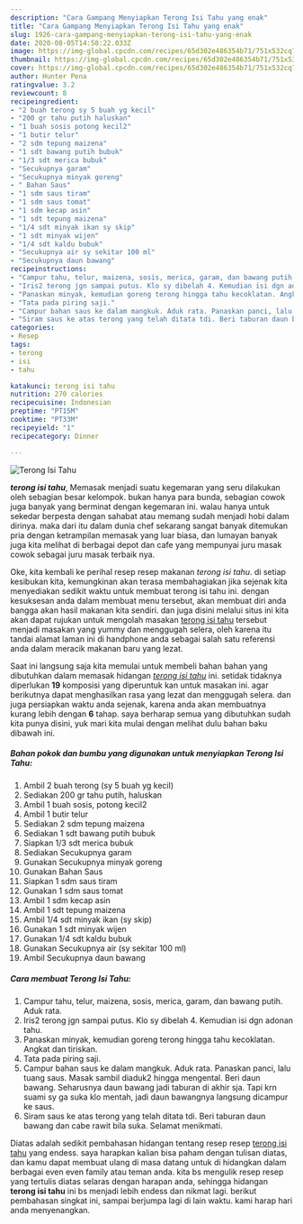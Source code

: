 ```yaml
---
description: "Cara Gampang Menyiapkan Terong Isi Tahu yang enak"
title: "Cara Gampang Menyiapkan Terong Isi Tahu yang enak"
slug: 1926-cara-gampang-menyiapkan-terong-isi-tahu-yang-enak
date: 2020-08-05T14:58:22.033Z
image: https://img-global.cpcdn.com/recipes/65d302e486354b71/751x532cq70/terong-isi-tahu-foto-resep-utama.jpg
thumbnail: https://img-global.cpcdn.com/recipes/65d302e486354b71/751x532cq70/terong-isi-tahu-foto-resep-utama.jpg
cover: https://img-global.cpcdn.com/recipes/65d302e486354b71/751x532cq70/terong-isi-tahu-foto-resep-utama.jpg
author: Hunter Pena
ratingvalue: 3.2
reviewcount: 8
recipeingredient:
- "2 buah terong sy 5 buah yg kecil"
- "200 gr tahu putih haluskan"
- "1 buah sosis potong kecil2"
- "1 butir telur"
- "2 sdm tepung maizena"
- "1 sdt bawang putih bubuk"
- "1/3 sdt merica bubuk"
- "Secukupnya garam"
- "Secukupnya minyak goreng"
- " Bahan Saus"
- "1 sdm saus tiram"
- "1 sdm saus tomat"
- "1 sdm kecap asin"
- "1 sdt tepung maizena"
- "1/4 sdt minyak ikan sy skip"
- "1 sdt minyak wijen"
- "1/4 sdt kaldu bubuk"
- "Secukupnya air sy sekitar 100 ml"
- "Secukupnya daun bawang"
recipeinstructions:
- "Campur tahu, telur, maizena, sosis, merica, garam, dan bawang putih. Aduk rata."
- "Iris2 terong jgn sampai putus. Klo sy dibelah 4. Kemudian isi dgn adonan tahu."
- "Panaskan minyak, kemudian goreng terong hingga tahu kecoklatan. Angkat dan tiriskan."
- "Tata pada piring saji."
- "Campur bahan saus ke dalam mangkuk. Aduk rata. Panaskan panci, lalu tuang saus. Masak sambil diaduk2 hingga mengental. Beri daun bawang. Seharusnya daun bawang jadi taburan di akhir sja. Tapi krn suami sy ga suka klo mentah, jadi daun bawangnya langsung dicampur ke saus."
- "Siram saus ke atas terong yang telah ditata tdi. Beri taburan daun bawang dan cabe rawit bila suka. Selamat menikmati."
categories:
- Resep
tags:
- terong
- isi
- tahu

katakunci: terong isi tahu 
nutrition: 270 calories
recipecuisine: Indonesian
preptime: "PT15M"
cooktime: "PT33M"
recipeyield: "1"
recipecategory: Dinner

---
```



![Terong Isi Tahu](https://img-global.cpcdn.com/recipes/65d302e486354b71/751x532cq70/terong-isi-tahu-foto-resep-utama.jpg)

<b><i>terong isi tahu</i></b>, Memasak menjadi suatu kegemaran yang seru dilakukan oleh sebagian besar kelompok. bukan hanya para bunda, sebagian cowok juga banyak yang berminat dengan kegemaran ini. walau hanya untuk sekedar berpesta dengan sahabat atau memang sudah menjadi hobi dalam dirinya. maka dari itu dalam dunia chef sekarang sangat banyak ditemukan pria dengan ketrampilan memasak yang luar biasa, dan lumayan banyak juga kita melihat di berbagai depot dan cafe yang mempunyai juru masak cowok sebagai juru masak terbaik nya.



Oke, kita kembali ke perihal resep resep makanan <i>terong isi tahu</i>. di setiap kesibukan kita, kemungkinan akan terasa membahagiakan jika sejenak kita menyediakan sedikit waktu untuk membuat terong isi tahu ini. dengan kesuksesan anda dalam membuat menu tersebut, akan membuat diri anda bangga akan hasil makanan kita sendiri. dan juga disini melalui situs ini kita akan dapat rujukan untuk mengolah masakan <u>terong isi tahu</u> tersebut menjadi masakan yang yummy dan menggugah selera, oleh karena itu tandai alamat laman ini di handphone anda sebagai salah satu referensi anda dalam meracik makanan baru yang lezat.


Saat ini langsung saja kita memulai untuk membeli bahan bahan yang dibutuhkan dalam memasak hidangan <u><i>terong isi tahu</i></u> ini. setidak tidaknya diperlukan <b>19</b> komposisi yang diperuntuk kan untuk masakan ini. agar berikutnya dapat menghasilkan rasa yang lezat dan menggugah selera. dan juga persiapkan waktu anda sejenak, karena anda akan membuatnya kurang lebih dengan <b>6</b> tahap. saya berharap semua yang dibutuhkan sudah kita punya disini, yuk mari kita mulai dengan melihat dulu bahan baku dibawah ini.

<!--inarticleads1-->

##### Bahan pokok dan bumbu yang digunakan untuk menyiapkan Terong Isi Tahu:

1. Ambil 2 buah terong (sy 5 buah yg kecil)
1. Sediakan 200 gr tahu putih, haluskan
1. Ambil 1 buah sosis, potong kecil2
1. Ambil 1 butir telur
1. Sediakan 2 sdm tepung maizena
1. Sediakan 1 sdt bawang putih bubuk
1. Siapkan 1/3 sdt merica bubuk
1. Sediakan Secukupnya garam
1. Gunakan Secukupnya minyak goreng
1. Gunakan  Bahan Saus
1. Siapkan 1 sdm saus tiram
1. Gunakan 1 sdm saus tomat
1. Ambil 1 sdm kecap asin
1. Ambil 1 sdt tepung maizena
1. Ambil 1/4 sdt minyak ikan (sy skip)
1. Gunakan 1 sdt minyak wijen
1. Gunakan 1/4 sdt kaldu bubuk
1. Gunakan Secukupnya air (sy sekitar 100 ml)
1. Ambil Secukupnya daun bawang




<!--inarticleads2-->

##### Cara membuat Terong Isi Tahu:

1. Campur tahu, telur, maizena, sosis, merica, garam, dan bawang putih. Aduk rata.
1. Iris2 terong jgn sampai putus. Klo sy dibelah 4. Kemudian isi dgn adonan tahu.
1. Panaskan minyak, kemudian goreng terong hingga tahu kecoklatan. Angkat dan tiriskan.
1. Tata pada piring saji.
1. Campur bahan saus ke dalam mangkuk. Aduk rata. Panaskan panci, lalu tuang saus. Masak sambil diaduk2 hingga mengental. Beri daun bawang. Seharusnya daun bawang jadi taburan di akhir sja. Tapi krn suami sy ga suka klo mentah, jadi daun bawangnya langsung dicampur ke saus.
1. Siram saus ke atas terong yang telah ditata tdi. Beri taburan daun bawang dan cabe rawit bila suka. Selamat menikmati.




Diatas adalah sedikit pembahasan hidangan tentang resep resep <u>terong isi tahu</u> yang endess. saya harapkan kalian bisa paham dengan tulisan diatas, dan kamu dapat membuat ulang di masa datang untuk di hidangkan dalam berbagai even even family atau teman anda. kita bs mengulik resep resep yang tertulis diatas selaras dengan harapan anda, sehingga hidangan <b>terong isi tahu</b> ini bs menjadi lebih endess dan nikmat lagi. berikut pembahasan singkat ini, sampai berjumpa lagi di lain waktu. kami harap hari anda menyenangkan.
